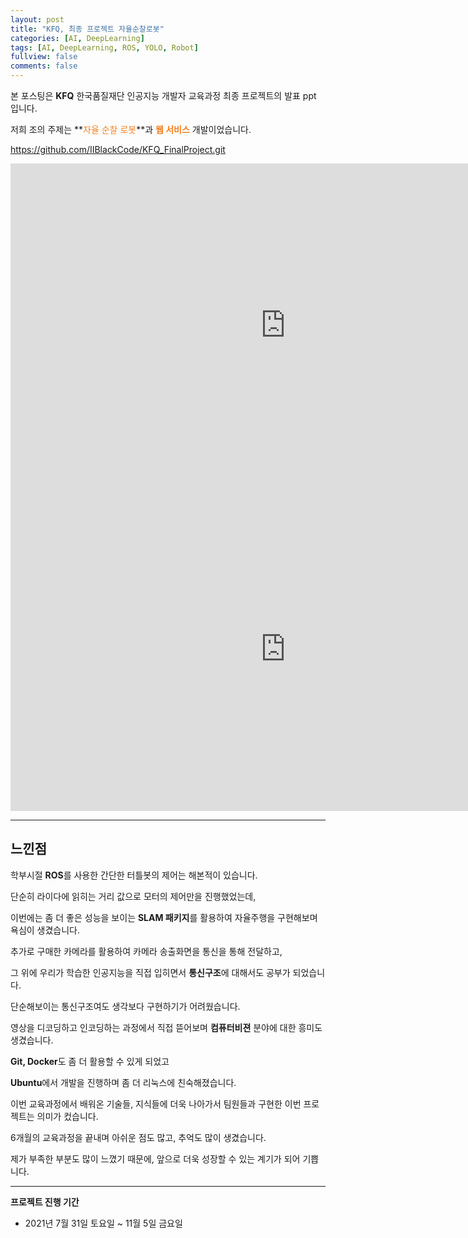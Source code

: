 ```yaml
---
layout: post
title: "KFQ, 최종 프로젝트 자율순찰로봇"
categories: [AI, DeepLearning]
tags: [AI, DeepLearning, ROS, YOLO, Robot]
fullview: false
comments: false
---
```


본 포스팅은 **KFQ** 한국품질재단 인공지능 개발자 교육과정 최종 프로젝트의 발표 ppt 입니다.

저희 조의 주제는 **<span style="color:#F58224">자율 순찰 로봇</span>**과 **<span style="color:#F58224">웹 서비스</span>** 개발이었습니다.

<https://github.com/IIBlackCode/KFQ_FinalProject.git>

<iframe src="https://onedrive.live.com/embed?cid=ADFD1CC231D5D8DA&amp;resid=ADFD1CC231D5D8DA%218238&amp;authkey=AOBHOdDy-NWhljI&amp;em=2&amp;wdAr=1.4444444444444444" width="880px" height="518px" frameborder="0">포함된 <a target="_blank" href="https://office.com">Microsoft Office</a> 프레젠테이션, 제공: <a target="_blank" href="https://office.com/webapps">Office</a></iframe>

<iframe width="880" height="518" src="https://www.youtube.com/embed/sFaGJoTsk-o" title="YouTube video player" frameborder="0" allow="accelerometer; autoplay; clipboard-write; encrypted-media; gyroscope; picture-in-picture" allowfullscreen></iframe>

---

## 느낀점

학부시절 **ROS**를 사용한 간단한 터틀봇의 제어는 해본적이 있습니다.

단순히 라이다에 읽히는 거리 값으로 모터의 제어만을 진행했었는데, 

이번에는 좀 더 좋은 성능을 보이는 **SLAM 패키지**를 활용하여 자율주행을 구현해보며 욕심이 생겼습니다.

추가로 구매한 카메라를 활용하여 카메라 송출화면을 통신을 통해 전달하고,

그 위에 우리가 학습한 인공지능을 직접 입히면서 **통신구조**에 대해서도 공부가 되었습니다.

단순해보이는 통신구조여도 생각보다 구현하기가 어려웠습니다.

영상을 디코딩하고 인코딩하는 과정에서 직접 뜯어보며 **컴퓨터비젼** 분야에 대한 흥미도 생겼습니다.

**Git, Docker**도 좀 더 활용할 수 있게 되었고

**Ubuntu**에서 개발을 진행하며 좀 더 리눅스에 친숙해졌습니다.

이번 교육과정에서 배워온 기술들, 지식들에 더욱 나아가서 팀원들과 구현한 이번 프로젝트는 의미가 컸습니다.

6개월의 교육과정을 끝내며 아쉬운 점도 많고, 추억도 많이 생겼습니다.

제가 부족한 부분도 많이 느꼈기 때문에, 앞으로 더욱 성장할 수 있는 계기가 되어 기쁩니다.

---

**프로젝트 진행 기간**
- 2021년 7월 31일 토요일 ~ 11월 5일 금요일